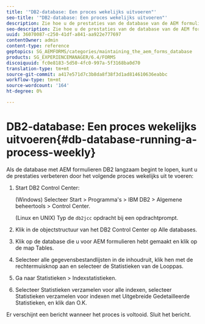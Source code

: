 ```yaml
---
title: '"DB2-database: Een proces wekelijks uitvoeren"'
seo-title: '"DB2-database: Een proces wekelijks uitvoeren"'
description: Zie hoe u de prestaties van de database van de AEM formulieren DB2 kunt verbeteren.
seo-description: Zie hoe u de prestaties van de database van de AEM formulieren DB2 kunt verbeteren.
uuid: 36070087-c250-41df-a841-aa922e777697
contentOwner: admin
content-type: reference
geptopics: SG_AEMFORMS/categories/maintaining_the_aem_forms_database
products: SG_EXPERIENCEMANAGER/6.4/FORMS
discoiquuid: fc0e8183-5d50-4fc0-997a-5f3168ba0d70
translation-type: tm+mt
source-git-commit: a417e571d7c3b8da8f38f3d1ad814610636eabbc
workflow-type: tm+mt
source-wordcount: '164'
ht-degree: 0%

---
```



# DB2-database: Een proces wekelijks uitvoeren{#db-database-running-a-process-weekly}

Als de database met AEM formulieren DB2 langzaam begint te lopen, kunt u de prestaties verbeteren door het volgende proces wekelijks uit te voeren:

1. Start DB2 Control Center:

   (Windows) Selecteer Start > Programma&#39;s > IBM DB2 > Algemene beheertools > Control Center.

   (Linux en UNIX) Typ de `db2jcc` opdracht bij een opdrachtprompt.

1. Klik in de objectstructuur van het DB2 Control Center op Alle databases.
1. Klik op de database die u voor AEM formulieren hebt gemaakt en klik op de map Tables.
1. Selecteer alle gegevensbestandlijsten in de inhoudruit, klik hen met de rechtermuisknop aan en selecteer de Statistieken van de Looppas.
1. Ga naar Statistieken > Indexstatistieken.
1. Selecteer Statistieken verzamelen voor alle indexen, selecteer Statistieken verzamelen voor indexen met Uitgebreide Gedetailleerde Statistieken, en klik dan O.K.

Er verschijnt een bericht wanneer het proces is voltooid. Sluit het bericht.
